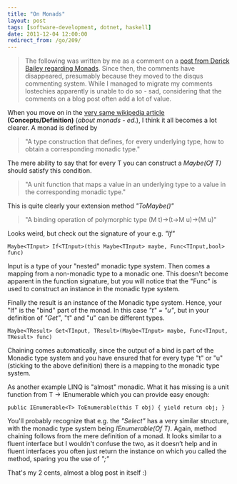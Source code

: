 ```yaml
---
title: "On Monads"
layout: post
tags: [software-development, dotnet, haskell]
date: 2011-12-04 12:00:00
redirect_from: /go/209/
---
```


> The following was written by me as a comment on a [post from Derick Bailey regarding Monads][1]. Since then,
> the comments have disappeared, presumably because they moved to the disqus commenting system. While I managed to migrate my comments
> lostechies apparently is unable to do so - sad, considering that the comments on a blog post often add a lot of value.

When you move on in the [very same wikipedia article][2] __(Concepts/Definition)__ (_about monads - ed._), I think it all becomes a lot clearer. A monad is defined by
 
> "A type construction that defines, for every underlying type, how to obtain a corresponding monadic type."

The mere ability to say that for every T you can construct a _Maybe(Of T)_ should satisfy this condition.

> "A unit function that maps a value in an underlying type to a value in the corresponding monadic type."

This is quite clearly your extension method _"ToMaybe()"_
> "A binding operation of polymorphic type (M t)->(t->M u)->(M u)"

Looks weird, but check out the signature of your e.g. _"If"_ 

    Maybe<TInput> If<TInput>(this Maybe<TInput> maybe, Func<TInput,bool> func)

Input is a type of your "nested" monadic type system. Then comes a mapping from a non-monadic type to a monadic one. This doesn't become apparent in the function signature, but you will notice that the "Func" is used to construct an instance in the monadic type system. 

Finally the result is an instance of the Monadic type system. Hence, your "If" is the "bind" part of the monad. In this case _"t" = "u"_, but in your definition of _"Get"_, "t" and "u" can be different types.

`Maybe<TResult> Get<TInput, TResult>(Maybe<TInput> maybe, Func<TInput, TResult> func)`

Chaining comes automatically, since the output of a bind is part of the Monadic type system and you have ensured that for every type "t" or "u" (sticking to the above definition) there is a mapping to the monadic type system.

As another example LINQ is "almost" monadic. What it has missing is a unit function from T -> IEnumerable which you can provide easy enough:

    public IEnumerable<T> ToEnumerable(this T obj) { yield return obj; }
    
You'll probably recognize that e.g. the _"Select"_ has a very similar structure, with the monadic type system being _IEnumerable(Of T)_. Again, method chaining follows from the mere definition of a monad. It looks similar to a fluent interface but I wouldn't confuse the two, as it doesn’t help and in fluent interfaces you often just return the instance on which you called the method, sparing you the use of _";"_

That's my 2 cents, almost a blog post in itself :)

  [1]: http://lostechies.com/derickbailey/2010/09/30/monads-in-c-which-part-is-the-monad/
  [2]: http://en.wikipedia.org/wiki/Monad_(functional_programming)
